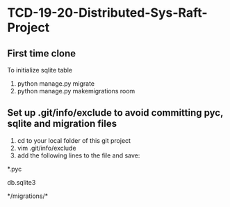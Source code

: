 # TCD-19-20-Distributed-Sys-Raft-Project

## First time clone
To initialize sqlite table 
1. python manage.py migrate
2. python manage.py makemigrations room

## Set up .git/info/exclude to avoid committing pyc, sqlite and migration files
1. cd to your local folder of this git project
2. vim .git/info/exclude
3. add the following lines to the file and save:

  \*.pyc
  
  db.sqlite3
  
  */migrations/\*
